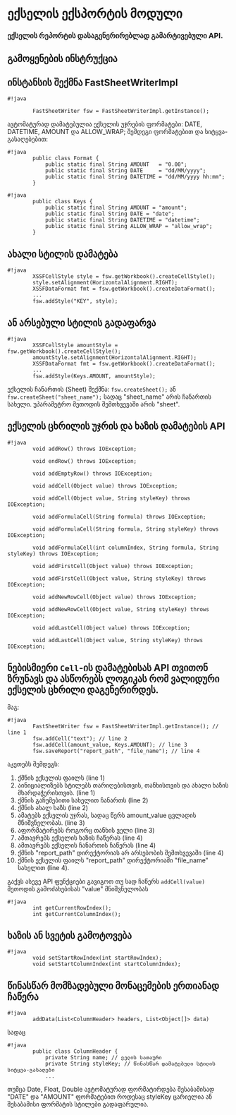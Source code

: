 # ექსელის ექსპორტის მოდული #

### **ექსელის რეპორტის დასაგენერირებლად გამარტივებული API.** ###

## გამოყენების ინსტრუქცია ##

 ## ინსტანსის შექმნა FastSheetWriterImpl ##

```
#!java

		FastSheetWriter fsw = FastSheetWriterImpl.getInstance();
```

ავტომატურად დამატებულია ექსელის უჯრების ფორმატები: DATE, DATETIME, AMOUNT და ALLOW_WRAP; შემდეგი ფორმატებით და სიტყვა-გასაღებებით:

```
#!java
		public class Format {
			public static final String AMOUNT 	= "0.00";
			public static final String DATE 	= "dd/MM/yyyy";
			public static final String DATETIME = "dd/MM/yyyy hh:mm";
		}
```


```
#!java
		public class Keys {
			public static final String AMOUNT = "amount";
			public static final String DATE = "date";
			public static final String DATETIME = "datetime";
			public static final String ALLOW_WRAP = "allow_wrap";
		}
```


## ახალი სტილის დამატება ##
```
#!java
		XSSFCellStyle style = fsw.getWorkbook().createCellStyle();
		style.setAlignment(HorizontalAlignment.RIGHT);
		XSSFDataFormat fmt = fsw.getWorkbook().createDataFormat();
		...
		fsw.addStyle("KEY", style);
```
## ან არსებული სტილის გადაფარვა ##
```
#!java
		XSSFCellStyle amountStyle = fsw.getWorkbook().createCellStyle();
		amountStyle.setAlignment(HorizontalAlignment.RIGHT);
		XSSFDataFormat fmt = fsw.getWorkbook().createDataFormat();
		...
		fsw.addStyle(Keys.AMOUNT, amountStyle);
```

ექსელის ჩანართის (Sheet) შექმნა:  `fsw.createSheet();` ან `fsw.createSheet("sheet_name");`
სადაც "sheet_name" არის ჩანართის სახელი. უპარამეტრო მეთოდის შემთხვევაში არის "sheet".

## ექსელის ცხრილის უჯრის და ხაზის დამატების API  ## 

```
#!java
		void addRow() throws IOException;

		void endRow() throws IOException;

		void addEmptyRow() throws IOException;

		void addCell(Object value) throws IOException;

		void addCell(Object value, String styleKey) throws IOException;

		void addFormulaCell(String formula) throws IOException;

		void addFormulaCell(String formula, String styleKey) throws IOException;

		void addFormulaCell(int columnIndex, String formula, String styleKey) throws IOException;

		void addFirstCell(Object value) throws IOException;

		void addFirstCell(Object value, String styleKey) throws IOException;

		void addNewRowCell(Object value) throws IOException;

		void addNewRowCell(Object value, String styleKey) throws IOException;

		void addLastCell(Object value) throws IOException;

		void addLastCell(Object value, String styleKey) throws IOException;
```

## ნებისმიერი `Cell`-ის დამატებისას API თვითონ ზრუნავს და ასწორებს ლოგიკას რომ ვალიდური ექსელის ცხრილი დაგენერირდეს. ##
 მაგ: 

```
#!java
		FastSheetWriter fsw = FastSheetWriterImpl.getInstance(); // line 1
		fsw.addCell("text"); // line 2
		fsw.addCell(amount_value, Keys.AMOUNT); // line 3
		fsw.saveReport("report_path", "file_name"); // line 4
```
 აკეთებს შემდეგს: 

1.  ქმნის ექსელის ფაილს (line 1)
2. აინიციალიზებს სტილებს თარიღებისთვის, თანხისთვის და ახალი ხაზის მხარდაჭერისთვის. (line 1)
3.  ქმნის გაჩუმებითი სახელით ჩანართს (line 2) 
4.  ქმნის ახალ ხაზს (line 2) 
5.  ამატებს ექსელის უჯრას, სადაც წერს amount_value ცვლადის მნიშვნელობას. (line 3) 
6.  აფორმატირებს როგორც თანხის ველი (line 3) 
7.  ამთავრებს ექსელის ხაზის ჩაწერას (line 4) 
8.  ამთავრებს ექსელის ჩანართის ჩაწერას (line 4) 
9.  ქმნის "report_path" დირექტორიას არ არსებობის შემთხვევაში (line 4) 
10.  ქმნის ექსელის ფაილს "report_path" დირექტორიაში "file_name" სახელით (line 4). 

გაქვს ასევე API ფუნქციები გავიგოთ თუ სად ჩაწერს `addCell(value)` მეთოდის გამოძახებისას "value" მნიშვნელობას

```
#!java
		int getCurrentRowIndex();
		int getCurrentColumnIndex();
```

## ხაზის ან სვეტის გამოტოვება ##

```
#!java
		void setStartRowIndex(int startRowIndex);
		void setStartColumnIndex(int startColumnIndex);
```

## წინასწარ მომზადებული მონაცემების ერთიანად ჩაწერა ##
```
#!java
		addData(List<ColumnHeader> headers, List<Object[]> data)
```
სადაც 
```
#!java
		public class ColumnHeader {
			private String name; // ველის სათაური
			private String styleKey; // წინასწარ დამატებული სტილის სიტყვა-გასაღები
			...
```
თუმცა Date, Float, Double ავტომატურად ფორმატირდება შესაბამისად "DATE" და "AMOUNT" ფორმატებით როდესაც styleKey ცარიელია ან შესაბამისი ფორმატის სტილები გადაფარულია.